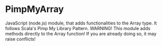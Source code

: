 # PimpMyArray
JavaScript (node.js) module, that adds functionalities to the Array type. It follows Scala's Pimp My Library Pattern.
WARNING! This module adds methods directly to the Array function! If you are already doing so, it may raise conflicts!
